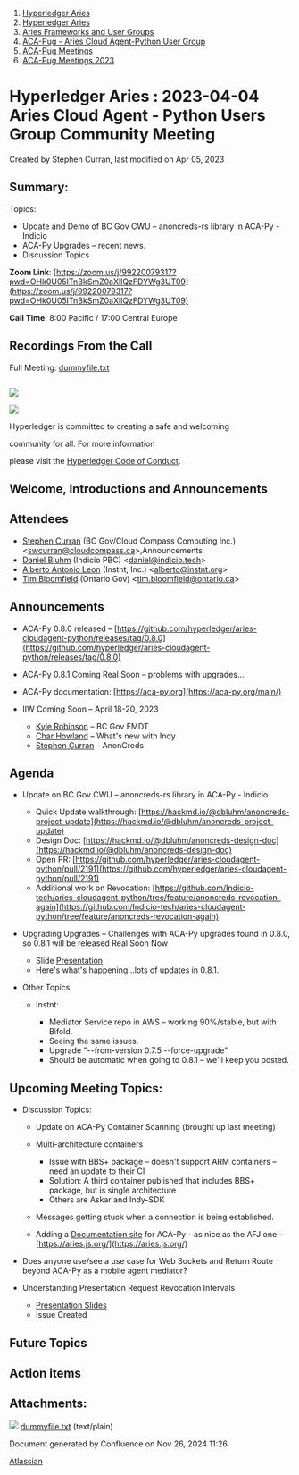 1. [Hyperledger Aries](index.html)
2. [Hyperledger Aries](Hyperledger-Aries_18481154.html)
3. [Aries Frameworks and User Groups](Aries-Frameworks-and-User-Groups_18481290.html)
4. [ACA-Pug - Aries Cloud Agent-Python User Group](ACA-Pug---Aries-Cloud-Agent-Python-User-Group_18484248.html)
5. [ACA-Pug Meetings](ACA-Pug-Meetings_18484272.html)
6. [ACA-Pug Meetings 2023](ACA-Pug-Meetings-2023_18517279.html)

# Hyperledger Aries : 2023-04-04 Aries Cloud Agent - Python Users Group Community Meeting

Created by Stephen Curran, last modified on Apr 05, 2023

## Summary:

Topics:

- Update and Demo of BC Gov CWU – anoncreds-rs library in ACA-Py - Indicio
- ACA-Py Upgrades – recent news.
- Discussion Topics

**Zoom Link**: [https://zoom.us/j/99220079317?pwd=OHk0U05ITnBkSmZ0aXlIQzFDYWg3UT09](https://zoom.us/j/99220079317?pwd=OHk0U05ITnBkSmZ0aXlIQzFDYWg3UT09)

**Call Time**: 8:00 Pacific / 17:00 Central Europe

## Recordings From the Call

Full Meeting: [dummyfile.txt](#)

```

```

![](https://wiki.hyperledger.org/download/attachments/29034696/Antitrustnotice.png?version=1&modificationDate=1581695654000&api=v2)

![](https://wiki.hyperledger.org/download/attachments/2392771/welcome.png?version=2&modificationDate=1572450107000&api=v2)

Hyperledger is committed to creating a safe and welcoming

community for all. For more information

please visit the [Hyperledger Code of Conduct](https://lf-hyperledger.atlassian.net/wiki/display/HYP/Hyperledger+Code+of+Conduct).

## Welcome, Introductions and Announcements

## Attendees

- [Stephen Curran](https://lf-hyperledger.atlassian.net/wiki/people/557058:d676f135-ecd6-465b-b7eb-f87976bf4569?ref=confluence) (BC Gov/Cloud Compass Computing Inc.) &lt;swcurran@cloudcompass.ca&gt;,Announcements
- [Daniel Bluhm](https://lf-hyperledger.atlassian.net/wiki/people/712020:c322d585-d6d2-4479-a990-b91fac45db1c?ref=confluence) (Indicio PBC) &lt;daniel@indicio.tech&gt;
- [Alberto Antonio Leon](https://lf-hyperledger.atlassian.net/wiki/people/6308ef06f63ba4d04a134cf5?ref=confluence) (Instnt, Inc.) &lt;alberto@instnt.org&gt;
- [Tim Bloomfield](https://lf-hyperledger.atlassian.net/wiki/people/5a70c8faa02421507dce29c3?ref=confluence) (Ontario Gov) &lt;tim.bloomfield@ontario.ca&gt;

## Announcements

- ACA-Py 0.8.0 released – [https://github.com/hyperledger/aries-cloudagent-python/releases/tag/0.8.0](https://github.com/hyperledger/aries-cloudagent-python/releases/tag/0.8.0)
- ACA-Py 0.8.1 Coming Real Soon – problems with upgrades...
- ACA-Py documentation: [https://aca-py.org](https://aca-py.org/main/)
- IIW Coming Soon – April 18-20, 2023
  
  - [Kyle Robinson](https://lf-hyperledger.atlassian.net/wiki/people/60e73ed74134aa0069502ec1?ref=confluence) – BC Gov EMDT
  - [Char Howland](https://lf-hyperledger.atlassian.net/wiki/people/60998bf1dafdf00068e21bae?ref=confluence) – What's new with Indy
  - [Stephen Curran](https://lf-hyperledger.atlassian.net/wiki/people/557058:d676f135-ecd6-465b-b7eb-f87976bf4569?ref=confluence) – AnonCreds

## Agenda

- Update on BC Gov CWU – anoncreds-rs library in ACA-Py - Indicio
  
  - Quick Update walkthrough: [https://hackmd.io/@dbluhm/anoncreds-project-update](https://hackmd.io/@dbluhm/anoncreds-project-update)
  - Design Doc: [https://hackmd.io/@dbluhm/anoncreds-design-doc](https://hackmd.io/@dbluhm/anoncreds-design-doc)
  - Open PR: [https://github.com/hyperledger/aries-cloudagent-python/pull/2191](https://github.com/hyperledger/aries-cloudagent-python/pull/2191)
  - Additional work on Revocation: [https://github.com/Indicio-tech/aries-cloudagent-python/tree/feature/anoncreds-revocation-again](https://github.com/Indicio-tech/aries-cloudagent-python/tree/feature/anoncreds-revocation-again)
- Upgrading Upgrades – Challenges with ACA-Py upgrades found in 0.8.0, so 0.8.1 will be released Real Soon Now
  
  - Slide [Presentation](https://docs.google.com/presentation/d/1UzwWs5ljfp-OAI3Gosnwxo150Y1IphqS3GI_0tygqS8/edit?usp=sharing)
  - Here's what's happening...lots of updates in 0.8.1.
- Other Topics
  
  - Instnt:
    
    - Mediator Service repo in AWS – working 90%/stable, but with Bifold.
    - Seeing the same issues.
    - Upgrade "--from-version 0.7.5 --force-upgrade"
    - Should be automatic when going to 0.8.1 – we'll keep you posted.

## Upcoming Meeting Topics:

- Discussion Topics:
  
  - Update on ACA-Py Container Scanning (brought up last meeting)
  - Multi-architecture containers
    
    - Issue with BBS+ package – doesn't support ARM containers – need an update to their CI
    - Solution: A third container published that includes BBS+ package, but is single architecture
    - Others are Askar and Indy-SDK
  - Messages getting stuck when a connection is being established.
  - Adding a [Documentation site](https://github.com/hyperledger/aries-cloudagent-python/issues/1951) for ACA-Py - as nice as the AFJ one - [https://aries.js.org/](https://aries.js.org/)
- Does anyone use/see a use case for Web Sockets and Return Route beyond ACA-Py as a mobile agent mediator?
- Understanding Presentation Request Revocation Intervals
  
  - [Presentation Slides](https://docs.google.com/presentation/d/1Y6ato1crftEMwAry2FtreAifW2Aj5mzjcw4xrb0uj2E/edit?usp=sharing)
  - Issue Created

## Future Topics

## Action items

## Attachments:

![](images/icons/bullet_blue.gif) [dummyfile.txt](attachments/18503879/18517899.txt) (text/plain)

Document generated by Confluence on Nov 26, 2024 11:26

[Atlassian](http://www.atlassian.com/)

